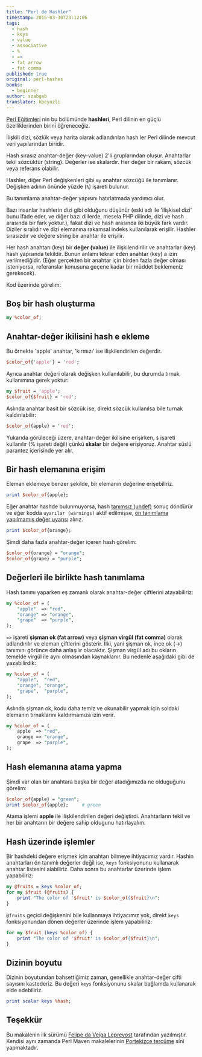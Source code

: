 ```yaml
---
title: "Perl de Hashler"
timestamp: 2015-03-30T23:12:06
tags:
  - hash
  - keys
  - value
  - associative
  - %
  - =>
  - fat arrow
  - fat comma
published: true
original: perl-hashes
books:
  - beginner
author: szabgab
translator: kbeyazli
---
```



[Perl Eğitimleri](/perl-tutorial) nin bu bölümünde 
<b>hashleri</b>, Perl dilinin en güçlü özelliklerinden birini öğreneceğiz.

İlişkili dizi, sözlük veya harita olarak adlandırılan hash ler Perl dilinde mevcut veri yapılarından biridir.


Hash sırasız anahtar-değer (key-value) 2'li gruplarından oluşur. Anahtarlar tekil sözcüktür (string). Değerler ise skalardır.
Her değer bir rakam, sözcük veya referans olabilir.

Hashler, diğer Perl değişkenleri gibi `my` anahtar sözcüğü ile tanımlanır. Değişken adının önünde yüzde
(`%`) işareti bulunur. 

Bu tanımlama anahtar-değer yapısını hatırlatmada yardımcı olur.

Bazı insanlar hashlerin dizi gibi olduğunu düşünür (eski adı ile 'ilişkisel dizi' bunu ifade eder, ve diğer bazı dillerde,
mesela PHP dilinde, dizi ve hash arasında bir fark yoktur.), fakat dizi ve hash arasında iki büyük fark vardır. 
Diziler sıralıdır ve dizi elemanına rakamsal indeks kullanılarak erişilir.
Hashler sırasızdır ve değere string bir anahtar ile erişilir.

Her hash anahtarı (key) bir <b>değer (value)</b> ile ilişkilendirilir ve anahtarlar (key) hash yapısında tekildir.
Bunun anlamı tekrar eden anahtar (key) a izin verilmediğidir. (Eğer gerçekten bir anahtar için birden fazla değer olması
isteniyorsa, referanslar konusuna geçene kadar bir müddet beklemeniz gerekecek).

Kod üzerinde görelim:

## Boş bir hash oluşturma

```perl
my %color_of;
```

## Anahtar-değer ikilisini hash e ekleme

Bu örnekte 'apple' anahtar, 'kırmızı' ise ilişkilendirilen değerdir.

```perl
$color_of{'apple'} = 'red';
```

Ayrıca anahtar değeri olarak değişken kullanılabilir, bu durumda tırnak kullanımına
gerek yoktur:

```perl
my $fruit = 'apple';
$color_of{$fruit} = 'red';
```

Aslında anahtar basit bir sözcük ise, direkt sözcük kullanılsa bile turnak kaldırılabilir:

```perl
$color_of{apple} = 'red';
```

Yukarıda görüleceği üzere, anahtar-değer ikilisine erişirken, `$` işareti kullanılır (% işareti değil)
çünkü <b>skalar</b> bir değere erişiyoruz. Anahtar süslü parantez içerisinde yer alır.

## Bir hash elemanına erişim

Eleman eklemeye benzer şekilde, bir elemanın değerine erişebiliriz.

```perl
print $color_of{apple};
```

Eğer anahtar hashde bulunmuyorsa, hash [tanımsız (undef)](/undef-and-defined-in-perl) sonuç
döndürür ve eğer kodda `uyarılar (warnings)` aktif edilmişse, 
[ön tanımlama yapılmamış değer uyarısı](/use-of-uninitialized-value) alırız.

```perl
print $color_of{orange};
```

Şimdi daha fazla anahtar-değer içeren hash görelim:

```perl
$color_of{orange} = "orange";
$color_of{grape} = "purple";
```

## Değerleri ile birlikte hash tanımlama

Hash tanımı yaparken eş zamanlı olarak anahtar-değer çiftlerini atayabiliriz:

```perl
my %color_of = (
    "apple"  => "red",
    "orange" => "orange",
    "grape"  => "purple",
);
```

`=>` işareti <b>şişman ok (fat arrow)</b> veya <b>şişman virgül (fat comma)</b> olarak adlandırılır ve eleman çiftlerini gösterir.
İlki, yani şişman ok, ince ok (->) tanımını görünce daha anlaşılır olacaktır.
Şişman virgül adı bu okların temelde virgül ile aynı olmasından kaynaklanır. Bu nedenle aşağıdaki gibi de yazabilirdik:

```perl
my %color_of = (
    "apple",  "red",
    "orange", "orange",
    "grape",  "purple",
);
```

Aslında şişman ok, kodu daha temiz ve okunabilir yapmak için soldaki elemanın tırnaklarını kaldırmamıza 
izin verir.

```perl
my %color_of = (
    apple  => "red",
    orange => "orange",
    grape  => "purple",
);
```

## Hash elemanına atama yapma

Şimdi var olan bir anahtara başka bir değer atadığımızda ne olduguğunu görelim:

```perl
$color_of{apple} = "green";
print $color_of{apple};     # green
```

Atama işlemi <b>apple</b> ile ilişkilendirilen değeri değiştirdi. Anahtarların tekil ve her bir anahtarın bir değere
sahip oldugunu hatırlayalım.

## Hash üzerinde işlemler

Bir hashdeki değere erişmek için anahtarı bilmeye ihtiyacımız vardır.
Hashin anahtarları ön tanımlı değerler değil ise, `keys` fonksiyonunu kullanarak
anahtar listesini alabiliriz. Daha sonra bu anahtarlar üzerinde işlem yapabiliriz:

```perl
my @fruits = keys %color_of;
for my $fruit (@fruits) {
    print "The color of '$fruit' is $color_of{$fruit}\n";
}
```

`@fruits` geçici değişkenini bile kullanmaya ihtiyacımız yok, direkt 
`keys` fonksiyonundan dönen değerler üzerinde işlem yapabiliriz:

```perl
for my $fruit (keys %color_of) {
    print "The color of '$fruit' is $color_of{$fruit}\n";
}
```


## Dizinin boyutu

Dizinin boyutundan bahsettiğimiz zaman, genellikle anahtar-değer çifti sayısını kastederiz.
Bu değeri `keys` fonksiyonunu skalar bağlamda kullanarak elde edebiliriz.

```perl
print scalar keys %hash;
```

## Teşekkür

Bu makalenin ilk sürümü [Felipe da Veiga Leprevost](http://www.leprevost.com.br/) tarafından yazılmıştır. Kendisi aynı zamanda
Perl Maven makalelerinin [Portekizce tercüme](https://br.perlmaven.com/) sini yapmaktadır.




